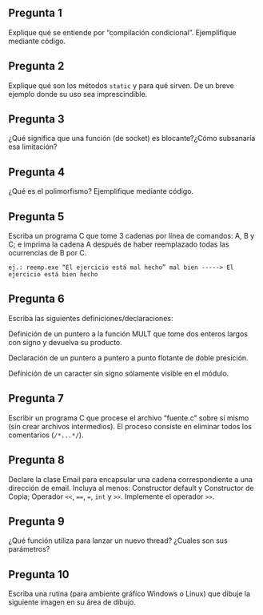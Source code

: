 ## Pregunta 1

Explique qué se entiende por “compilación condicional”. Ejemplifique mediante código.

## Pregunta 2
Explique qué son los métodos ``static`` y para qué sirven. De un breve ejemplo donde su uso sea imprescindible.

## Pregunta 3
¿Qué significa que una función (de socket) es blocante?¿Cómo subsanaría esa limitación?

## Pregunta 4
¿Qué es el polimorfismo? Ejemplifique mediante código.

## Pregunta 5
Escriba un programa C que tome 3 cadenas por línea de comandos: A, B y C; e imprima la cadena A después de haber reemplazado todas las ocurrencias de B por C.

```
ej.: reemp.exe “El ejercicio está mal hecho” mal bien -----> El ejercicio está bien hecho
```

## Pregunta 6
Escriba las siguientes definiciones/declaraciones:

Definición de un puntero a la función MULT que tome dos enteros 	largos con signo y devuelva su producto.

Declaración de un puntero a puntero a punto flotante de doble 	presición.

Definición de un caracter sin signo sólamente visible en el 	módulo.

## Pregunta 7
Escribir un programa C que procese el archivo “fuente.c” sobre sí mismo (sin crear archivos intermedios). El proceso consiste en eliminar todos los comentarios (``/*...*/``).

## Pregunta 8
Declare la clase Email para encapsular una cadena correspondiente a una dirección de email. Incluya al menos: Constructor default y Constructor de Copia; Operador ``<<``, ``==``, ``=``, ``int`` y ``>>``. Implemente el operador ``>>``.

## Pregunta 9
¿Qué función utiliza para lanzar un nuevo thread? ¿Cuales son sus parámetros?

## Pregunta 10
Escriba una rutina (para ambiente gráfico Windows o Linux) que dibuje la siguiente imagen en su área de dibujo.

